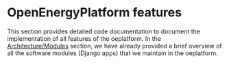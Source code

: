 <!--
SPDX-FileCopyrightText: 2025 Jonas Huber <https://github.com/jh-RLI> © Reiner Lemoine Institut

SPDX-License-Identifier: CC0-1.0
-->

# OpenEnergyPlatform features

This section provides detailed code documentation to document the implementation
of all features of the oeplatform. In the
[Architecture/Modules](../architecture/modules.md) section, we have already
provided a brief overview of all the software modules (Django apps) that we
maintain in the oeplatform.
